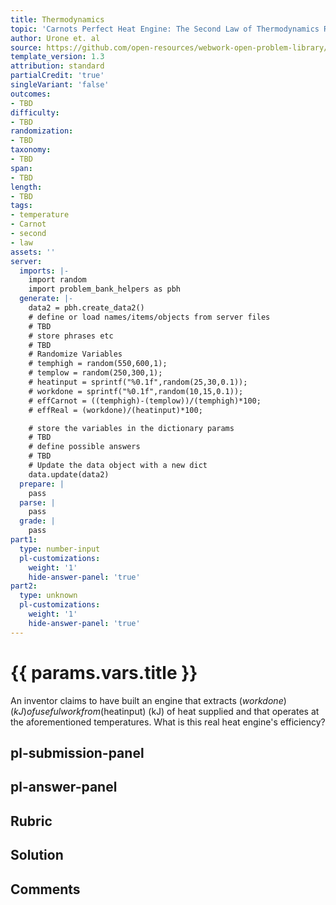 ```yaml
---
title: Thermodynamics
topic: 'Carnots Perfect Heat Engine: The Second Law of Thermodynamics Restated'
author: Urone et. al
source: https://github.com/open-resources/webwork-open-problem-library/tree/master/Contrib/BrockPhysics/College_Physics_Urone/15.Thermodynamics/Carnots_Perfect_Heat_Engine_The_Second_Law_of_Thermodynamics_Restated/NU_U17-15-04-007.pg
template_version: 1.3
attribution: standard
partialCredit: 'true'
singleVariant: 'false'
outcomes:
- TBD
difficulty:
- TBD
randomization:
- TBD
taxonomy:
- TBD
span:
- TBD
length:
- TBD
tags:
- temperature
- Carnot
- second
- law
assets: ''
server:
  imports: |-
    import random
    import problem_bank_helpers as pbh
  generate: |-
    data2 = pbh.create_data2()
    # define or load names/items/objects from server files
    # TBD
    # store phrases etc
    # TBD
    # Randomize Variables
    # temphigh = random(550,600,1);
    # templow = random(250,300,1);
    # heatinput = sprintf("%0.1f",random(25,30,0.1));
    # workdone = sprintf("%0.1f",random(10,15,0.1));
    # effCarnot = ((temphigh)-(templow))/(temphigh)*100;
    # effReal = (workdone)/(heatinput)*100;

    # store the variables in the dictionary params
    # TBD
    # define possible answers
    # TBD
    # Update the data object with a new dict
    data.update(data2)
  prepare: |
    pass
  parse: |
    pass
  grade: |
    pass
part1:
  type: number-input
  pl-customizations:
    weight: '1'
    hide-answer-panel: 'true'
part2:
  type: unknown
  pl-customizations:
    weight: '1'
    hide-answer-panel: 'true'
---
```


# {{ params.vars.title }} 


An inventor claims to have built an engine that extracts ($workdone) (kJ) of useful work from ($heatinput) (kJ) of heat supplied and that operates at the aforementioned temperatures. What is this real heat engine's efficiency?


## pl-submission-panel 


## pl-answer-panel 


## Rubric 


## Solution 


## Comments 



